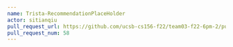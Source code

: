 ```yaml
---
name: Trista-RecommendationPlaceHolder
actor: sitianqiu
pull_request_url: https://github.com/ucsb-cs156-f22/team03-f22-6pm-2/pull/58
pull_request_num: 58
---
```

